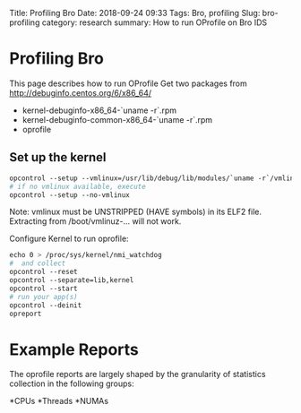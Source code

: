 Title: Profiling Bro
Date: 2018-09-24 09:33
Tags: Bro, profiling
Slug: bro-profiling
category: research
summary: How to run OProfile on Bro IDS

Profiling Bro
=============

This page describes how to run OProfile Get two packages from
<http://debuginfo.centos.org/6/x86_64/>

* kernel-debuginfo-x86\_64-\`uname -r\`.rpm
* kernel-debuginfo-common-x86\_64-\`uname -r\`.rpm
* oprofile

Set up the kernel
-----------------

```bash
opcontrol --setup --vmlinux=/usr/lib/debug/lib/modules/`uname -r`/vmlinux`
# if no vmlinux available, execute
opcontrol --setup --no-vmlinux
```

Note: vmlinux must be UNSTRIPPED (HAVE symbols) in its ELF2 file.
Extracting from /boot/vmlinuz-... will not work.

Configure Kernel to run oprofile:

```bash
echo 0 > /proc/sys/kernel/nmi_watchdog
#  and collect
opcontrol --reset
opcontrol --separate=lib,kernel
opcontrol --start
# run your app(s)
opcontrol --deinit
opreport
```

Example Reports
===============

The oprofile reports are largely shaped by the granularity of statistics
collection in the following groups:

*CPUs
*Threads
*NUMAs

